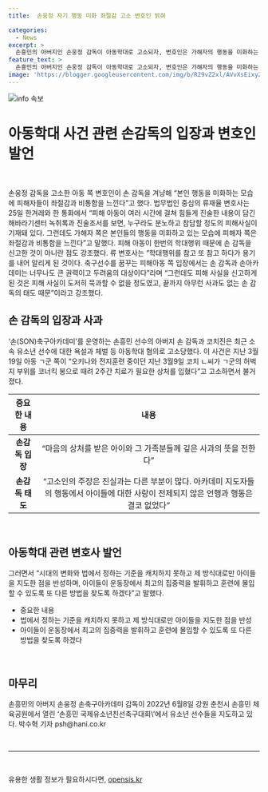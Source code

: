 ```yaml
---
title:  손웅정 자기 행동 미화 좌절감 고소 변호인 밝혀

categories:
  - News
excerpt: >
  손흥민의 아버지인 손웅정 감독이 아동학대로 고소되자, 변호인은 가해자의 행동을 미화하는 것에 대해 비판했다. 피해 아동의 진술과 녹취록을 토대로, 피해자들이 불쾌함을 느끼는 상황을 설명했다. 류재율 변호사는 가해자의 행동이 너무 큰 권력과 두려움을 주고 있으며, 피해 사실을 알리게 된 이유를 강조했다. 이에 대해 손 감독은 사과를 했지만, 고소 측 주장을 부인하며 적절한 대처 방식을 모색할 것을 약속했다.
feature_text: >
  손흥민의 아버지인 손웅정 감독이 아동학대로 고소되자, 변호인은 가해자의 행동을 미화하는 것에 대해 비판했다. 피해 아동의 진술과 녹취록을 토대로, 피해자들이 불쾌함을 느끼는 상황을 설명했다. 류재율 변호사는 가해자의 행동이 너무 큰 권력과 두려움을 주고 있으며, 피해 사실을 알리게 된 이유를 강조했다. 이에 대해 손 감독은 사과를 했지만, 고소 측 주장을 부인하며 적절한 대처 방식을 모색할 것을 약속했다.
image: 'https://blogger.googleusercontent.com/img/b/R29vZ2xl/AVvXsEixyZcFfHzMRdzZMjFBmAUKJYCLCGyLL1o632UiGVXcaFdKo_bkvkuCioo0uUKlGfBVcT3P84aROyZIXSBEx3Aw5nCQ3pTgDom1WDC4m8eifvWiAmWEEVb4x6G_l8C0QH225ldMjyaFvpxGEBGNO37VmDTDMHGhJPq73UglMfDca1-0aw/s1600/blogspot.png'
---
```


<p><img src="https://blogger.googleusercontent.com/img/b/R29vZ2xl/AVvXsEixyZcFfHzMRdzZMjFBmAUKJYCLCGyLL1o632UiGVXcaFdKo_bkvkuCioo0uUKlGfBVcT3P84aROyZIXSBEx3Aw5nCQ3pTgDom1WDC4m8eifvWiAmWEEVb4x6G_l8C0QH225ldMjyaFvpxGEBGNO37VmDTDMHGhJPq73UglMfDca1-0aw/s1600/blogspot.png" alt="info 속보" /></p>

<h1 data-ke-size="size32">아동학대 사건 관련 손감독의 입장과 변호인 발언</h1>

<p data-ke-size="size16">&nbsp;</p>

<p>손웅정 감독을 고소한 아동 쪽 변호인이 손 감독을 겨냥해 “본인 행동을 미화하는 모습에 피해자들이 좌절감과 비통함을 느낀다”고 했다. 법무법인 중심의 류재율 변호사는 25일 한겨레와 한 통화에서 “피해 아동이 여러 시간에 걸쳐 힘들게 진술한 내용이 담긴 해바라기센터 녹취록과 진술조서를 보면, 누구라도 분노하고 참담할 정도의 피해사실이 기재돼 있다. 그런데도 가해자 쪽은 본인들의 행동을 미화하고 있는 모습에 피해자 쪽은 좌절감과 비통함을 느낀다”고 말했다. 피해 아동이 한번의 학대행위 때문에 손 감독을 신고한 것이 아니란 점도 강조했다. 류 변호사는 “학대행위를 참고 또 참고 하다가 용기를 내어 알리게 된 것이다. 축구선수를 꿈꾸는 피해아동 쪽 입장에서는 손 감독과 손아카데미는 너무나도 큰 권력이고 두려움의 대상이다”라며 “그런데도 피해 사실을 신고하게 된 것은 피해 사실이 도저히 묵과할 수 없을 정도였고, 끝까지 아무런 사과도 없는 손 감독의 태도 때문”이라고 강조했다.</p></p>

<h2 data-ke-size="size26">손 감독의 입장과 사과</h2>

<p data-ke-size="size16">‘손(SON)축구아카데미’를 운영하는 손흥민 선수의 아버지 손 감독과 코치진은 최근 소속 유소년 선수에 대한 욕설과 체벌 등 아동학대 혐의로 고소당했다. 이 사건은 지난 3월19일 아동 ㄱ군 쪽이 “오키나와 전지훈련 중이던 지난 3월9일 코치 ㄴ씨가 ㄱ군의 허벅지 부위를 코너킥 봉으로 때려 2주간 치료가 필요한 상처를 입혔다”고 고소하면서 불거졌다.</p>

<table>
    <thead>
        <tr>
            <th style="text-align: center;">중요한 내용</th>
            <th style="text-align: center;">내용</th>
        </tr>
    </thead>
    <tbody>
        <tr>
            <td style="text-align: center; height: 17px;"><b>손감독 입장</b></td>
            <td style="text-align: center; height: 17px;">“마음의 상처를 받은 아이와 그 가족분들께 깊은 사과의 뜻을 전한다”</td>
        </tr>
        <tr>
            <td style="text-align: center; height: 17px;"><b>손감독 태도</b></td>
            <td style="text-align: center; height: 17px;">“고소인의 주장은 진실과는 다른 부분이 많다. 아카데미 지도자들의 행동에서 아이들에 대한 사랑이 전제되지 않은 언행과 행동은 결코 없었다”</td>
        </tr>
    </tbody>
</table>

<p data-ke-size="size16">&nbsp;</p>

<h2 data-ke-size="size26">아동학대 관련 변호사 발언</h2>

<p data-ke-size="size16">그러면서 “시대의 변화와 법에서 정하는 기준을 캐치하지 못하고 제 방식대로만 아이들을 지도한 점을 반성하며, 아이들이 운동장에서 최고의 집중력을 발휘하고 훈련에 몰입할 수 있도록 또 다른 방법을 찾도록 하겠다”고 말했다.</p>

<ul>
    <li>중요한 내용</li>
    <li>법에서 정하는 기준을 캐치하지 못하고 제 방식대로만 아이들을 지도한 점을 반성</li>
    <li>아이들이 운동장에서 최고의 집중력을 발휘하고 훈련에 몰입할 수 있도록 또 다른 방법을 찾도록 하겠다</li>
</ul>

<p data-ke-size="size16">&nbsp;</p>

<h2 data-ke-size="size26">마무리</h2>

<p data-ke-size="size16">손흥민의 아버지 손웅정 손축구아카데미 감독이 2022년 6월8일 강원 춘천시 손흥민 체육공원에서 열린 ‘손흥민 국제유소년친선축구대회\'에서 유소년 선수들을 지도하고 있다.  박수혁 기자 psh@hani.co.kr</p>

<p data-ke-size="size16">&nbsp;</p>

<hr>

<p data-ke-size="size16">&nbsp;</p>
유용한 생활 정보가 필요하시다면, <a href="https://opensis.kr" rel="dofollow">opensis.kr</a>


